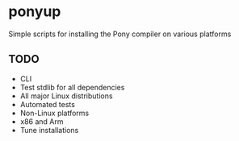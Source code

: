 # ponyup
Simple scripts for installing the Pony compiler on various platforms

## TODO
- CLI
- Test stdlib for all dependencies
- All major Linux distributions
- Automated tests
- Non-Linux platforms
- x86 and Arm
- Tune installations
